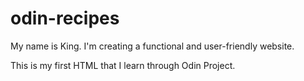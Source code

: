 # odin-recipes

My name is King. I'm creating a functional and user-friendly website. 

This is my first HTML that I learn through Odin Project.
